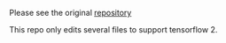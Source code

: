 Please see the original [repository](https://github.com/JiahuiYu/neuralgym/)

This repo only edits several files to support tensorflow 2.
